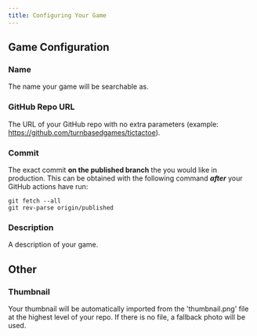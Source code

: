 ```yaml
---
title: Configuring Your Game
---
```


## Game Configuration

### Name

The name your game will be searchable as.

### GitHub Repo URL

The URL of your GitHub repo with no extra parameters (example: https://github.com/turnbasedgames/tictactoe).

### Commit

The exact commit **on the published branch** the you would like in production. This can be obtained with the following command ***after*** your GitHub actions have run:

```
git fetch --all
git rev-parse origin/published
```

### Description

A description of your game.

## Other

### Thumbnail

Your thumbnail will be automatically imported from the 'thumbnail.png' file at the highest level of your repo. If there is no file, a fallback photo will be used.
